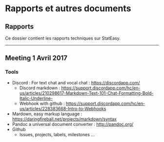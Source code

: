 # Rapports et autres documents

## Rapports

Ce dossier contient les rapports techniques sur StatEasy.  

---------------------------------------------------------

## Meeting 1 Avril 2017

### Tools

- Discord : For text chat and vocal chat : https://discordapp.com/
  - Discord markdown : https://support.discordapp.com/hc/en-us/articles/210298617-Markdown-Text-101-Chat-Formatting-Bold-Italic-Underline-
  - Webhook with github : https://support.discordapp.com/hc/en-us/articles/228383668-Intro-to-Webhooks
- Mardown, easy markup language : https://daringfireball.net/projects/markdown/syntax
- Pandoc a universal document converter : http://pandoc.org/
- Github
  - Issues, projects, labels, milestones ...

###
